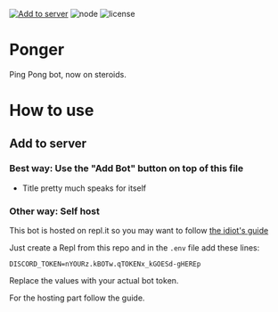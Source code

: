 [![Add to server](https://img.shields.io/badge/Discord-Add%20Bot-blueviolet)](https://discord.com/api/oauth2/authorize?client_id=802479277324238859&permissions=1610088272&scope=bot) ![node](https://img.shields.io/node/v/support) ![license](https://img.shields.io/github/license/miao704g/Ponger)

# Ponger
Ping Pong bot, now on steroids.

# How to use

## Add to server

### Best way: Use the "Add Bot" button on top of this file

- Title pretty much speaks for itself

### Other way: Self host

This bot is hosted on repl.it so you may want to follow [the idiot's guide](https://anidiots.guide/hosting/repl)

Just create a Repl from this repo and in the `.env` file add these lines:

```
DISCORD_TOKEN=nYOURz.kBOTw.qTOKENx_kGOESd-gHEREp
```

Replace the values with your actual bot token.

For the hosting part follow the guide.
